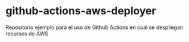 # github-actions-aws-deployer
Repositorio ejemplo para el uso de Github Actions en cual se despliegan recursos de AWS
